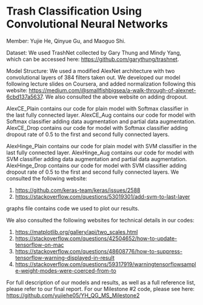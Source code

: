 # Trash Classification Using Convolutional Neural Networks
Member: Yujie He, Qinyue Gu, and Maoguo Shi.

Dataset: We used TrashNet collected by Gary Thung and Mindy Yang, which can be accessed here: https://github.com/garythung/trashnet. 

Model Structure: We used a modified AlexNet architecture with two convolutional layers of 384 filters taken out. We developed our model following lecture slides on Coursera, and added normalization following this website: https://medium.com/@smallfishbigsea/a-walk-through-of-alexnet-6cbd137a5637. We also consulted the above website on adding dropout.

AlexCE_Plain contains our code for plain model with Softmax classifier in the last fully connected layer. 
AlexCE_Aug contains our code for model with Softmax classifier adding data augmentation and partial data augmentation.
AlexCE_Drop contains our code for model with Softmax classifier adding dropout rate of 0.5 to the first and second fully connected layers.

AlexHinge_Plain contains our code for plain model with SVM classifier in the last fully connected layer. 
AlexHinge_Aug contains our code for model with SVM classifier adding data augmentation and partial data augmentation.
AlexHinge_Drop contains our code for model with SVM classifier adding dropout rate of 0.5 to the first and second fully connected layers. We consulted the following website:
1. https://github.com/keras-team/keras/issues/2588
2. https://stackoverflow.com/questions/53019301/add-svm-to-last-layer

graphs file contains code we used to plot our results.

We also consulted the following websites for technical details in our codes:
1. https://matplotlib.org/gallery/api/two_scales.html
2. https://stackoverflow.com/questions/42504652/how-to-update-tensorflow-on-mac
3. https://stackoverflow.com/questions/48608776/how-to-suppress-tensorflow-warning-displayed-in-result
4. https://stackoverflow.com/questions/59317919/warningtensorflowsample-weight-modes-were-coerced-from-to

For full description of our models and results, as well as a full reference list, please refer to our final report. For our Milestone #2 code, please see here: https://github.com/yujiehe05/YH_QG_MS_Milestone2
